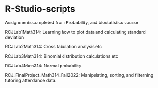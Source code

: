 # R-Studio-scripts
Assignments completed from Probability, and biostatistics course

RCJLab1Math314: Learning how to plot data and calculating standard deviation

RCJLab2Math314: Cross tabulation analysis etc

RCJLab3Math314: Binomial distribution calculations etc

RCJLab4Math314: Normal probability

RCJ_FinalProject_Math314_Fall2022: Manipulating, sorting, and filterning tutoring attendance data.
